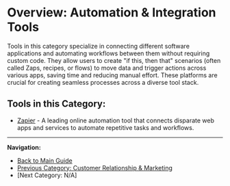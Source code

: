 # Overview: Automation & Integration Tools

Tools in this category specialize in connecting different software applications and automating workflows between them without requiring custom code. They allow users to create "if this, then that" scenarios (often called Zaps, recipes, or flows) to move data and trigger actions across various apps, saving time and reducing manual effort. These platforms are crucial for creating seamless processes across a diverse tool stack.

## Tools in this Category:

*   [Zapier](../tools-by-category/zapier.md) - A leading online automation tool that connects disparate web apps and services to automate repetitive tasks and workflows.

---

**Navigation:**

*   [Back to Main Guide](../README.md)
*   [Previous Category: Customer Relationship & Marketing](./crm-marketing-overview.md)
*   [Next Category: N/A]
